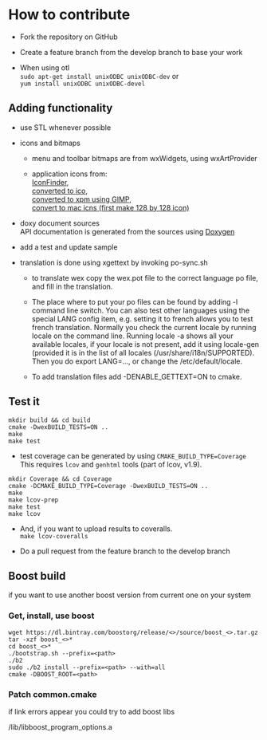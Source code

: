 # How to contribute

- Fork the repository on GitHub

- Create a feature branch from the develop branch to base your work

- When using otl   
    `sudo apt-get install unixODBC unixODBC-dev` or   
    `yum install unixODBC unixODBC-devel`  

## Adding functionality

- use STL whenever possible 

- icons and bitmaps
  - menu and toolbar bitmaps are from wxWidgets, using wxArtProvider

  - application icons from:    
  [IconFinder](https://www.iconfinder.com/icons/1495216/article_circle_edit_paper_pencil_icon#size=128),   
  [converted to ico](http://www.convertico.com/),   
  [converted to xpm using GIMP](http://www.gimp.org/),   
  [convert to mac icns (first make 128 by 128 icon)](http://iconverticons.com/)

- doxy document sources  
  API documentation is generated from the sources 
  using [Doxygen](http://www.stack.nl/~dimitri/doxygen/)
  
- add a test and update sample
 
- translation is done using xgettext by invoking po-sync.sh   
  - to translate wex copy the wex.pot file to the correct language po 
    file, and fill in the translation.

  - The place where to put your po files can be found by adding -l command line switch.
    You can also test other languages using the special LANG config item,
    e.g. setting it to french allows you to test french translation.
    Normally you check the current locale by running locale on the
    command line. Running locale -a shows all your available locales, if your
    locale is not present, add it using locale-gen (provided it is in 
    the list of all locales (/usr/share/i18n/SUPPORTED).
    Then you do export LANG=..., or change the /etc/default/locale.
    
  - To add translation files add -DENABLE_GETTEXT=ON to cmake.
    
## Test it

```
mkdir build && cd build   
cmake -DwexBUILD_TESTS=ON ..   
make   
make test   
```

- test coverage can be generated by using `CMAKE_BUILD_TYPE=Coverage`    
  This requires `lcov` and `genhtml` tools (part of lcov, v1.9).    

```
mkdir Coverage && cd Coverage
cmake -DCMAKE_BUILD_TYPE=Coverage -DwexBUILD_TESTS=ON ..   
make  
make lcov-prep  
make test  
make lcov  
```

- And, if you want to upload results to coveralls.    
  `make lcov-coveralls`   

- Do a pull request from the feature branch to the develop branch

## Boost build

if you want to use another boost version from current one on your system


### Get, install, use boost

```
wget https://dl.bintray.com/boostorg/release/<>/source/boost_<>.tar.gz
tar -xzf boost_<>*
cd boost_<>*
./bootstrap.sh --prefix=<path>
./b2
sudo ./b2 install --prefix=<path> --with=all
cmake -DBOOST_ROOT=<path> 
```

### Patch common.cmake

if link errors appear you could try to add boost libs

<path>/lib/libboost_program_options.a

